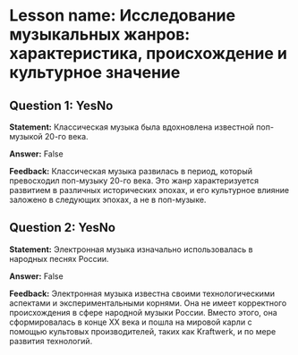 # Lesson name: Исследование музыкальных жанров: характеристика, происхождение и культурное значение

## Question 1: YesNo

**Statement:** Классическая музыка была вдохновлена известной поп-музыкой 20-го века.

**Answer:** False

**Feedback:**
Классическая музыка развилась в период, который превосходил поп-музыку 20-го века. Это жанр характеризуется развитием в различных исторических эпохах, и его культурное влияние заложено в следующих эпохах, а не в поп-музыке.


## Question 2: YesNo

**Statement:** Электронная музыка изначально использовалась в народных песнях России.

**Answer:** False

**Feedback:**
Электронная музыка известна своими технологическими аспектами и экспериментальными корнями. Она не имеет корректного происхождения в сфере народной музыки России. Вместо этого, она сформировалась в конце XX века и пошла на мировой карли с помощью культовых производителей, таких как Kraftwerk, и по мере развития технологий.

